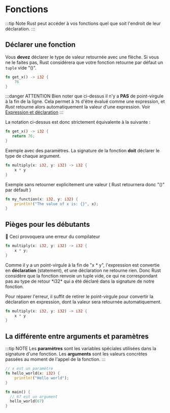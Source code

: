 # Fonctions

:::tip Note
Rust peut accéder à vos fonctions quel que soit l'endroit de leur déclaration.
:::

## Déclarer une fonction

Vous **devez** déclarer le type de valeur retournée avec une flèche. Si vous ne le faites pas, Rust considérera que votre fonction retourne par défaut un `tuple` vide "()".

```rust
fn get_x() -> i32 {
    76
}
```

:::danger ATTENTION
Bien noter que ci-dessus il n'y a **PAS** de point-virgule à la fin de la ligne. Cela permet à `76` d'être évalué comme une expression, et *Rust* retourne alors automatiquement la valeur d'une expression. Voir [Expression et déclaration](../expression-et-declaration.html)
 :::

La notation ci-dessus est donc strictement équivalente à la suivante :

```rust
fn get_x() -> i32 {
   return 76;
}
```

Exemple avec des paramètres. La signature de la fonction **doit** déclarer le type de chaque argument.

```rust
fn multiply(x: i32, y: i32) -> i32 {
    x * y
}
```

Exemple sans retourner explicitement une valeur ( Rust retournera donc "()" par défault )

```rust
fn my_function(x: i32, y: i32) {
    println!("The value of x is: {}", x);
}
```

## Pièges pour les débutants

🚨 Ceci provoquera une erreur du compilateur

```rust
fn multiply(x: i32, y: i32) -> i32 {
    x * y;
}
```

Comme il y a un point-virgule à la fin de "x * y", l'expression est convertie en **déclaration** (statement), et une déclaration ne retourne rien. Donc Rust considère que la fonction renvoie un tuple vide, ce qui ne correspondant pas au type de retour *i32\* qui a été déclaré dans la signature de notre fonction.

Pour réparer l'erreur, il suffit de retirer le point-virgule pour convertir la déclaration en expression, dont la valeur sera retournée automatiquement.

```rust
fn multiply(x: i32, y: i32) -> i32 {
    x * y
}
```

## La différente entre arguments et paramètres

:::tip NOTE
 Les **paramètres** sont les variables spéciales utilisées dans la signature d'une fonction. Les **arguments** sont les valeurs concrètes passées au moment de l'appel de la fonction.
:::

```rust
// x est un paramètre
fn hello_world(x: i32) {
    println!("Hello world");
}

fn main() {
  // 67 est un argument
  hello_world(67)
}
```
